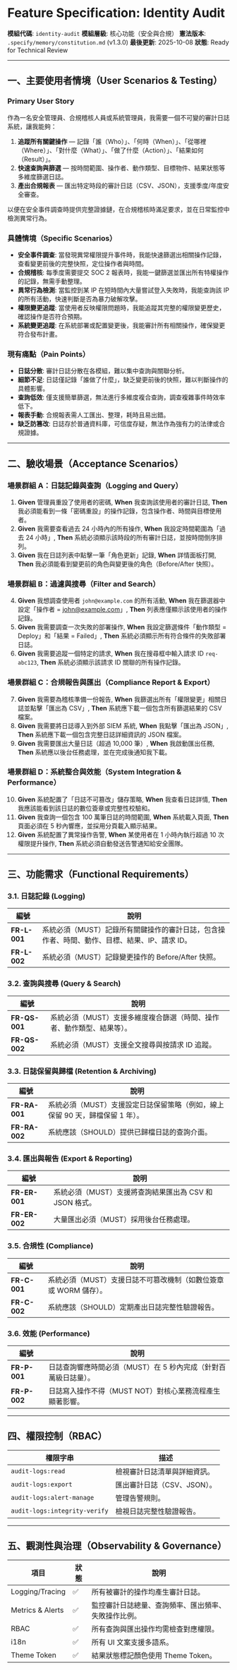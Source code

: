 # Feature Specification: Identity Audit

**模組代碼**: `identity-audit`
**模組層級**: 核心功能（安全與合規）
**憲法版本**: `.specify/memory/constitution.md` (v1.3.0)
**最後更新**: 2025-10-08
**狀態**: Ready for Technical Review

---

## 一、主要使用者情境（User Scenarios & Testing）

### Primary User Story

作為一名安全管理員、合規稽核人員或系統管理員，我需要一個不可變的審計日誌系統，讓我能夠：
1.  **追蹤所有關鍵操作** — 記錄「誰（Who）」、「何時（When）」、「從哪裡（Where）」、「對什麼（What）」、「做了什麼（Action）」、「結果如何（Result）」。
2.  **快速查詢與篩選** — 按時間範圍、操作者、動作類型、目標物件、結果狀態等多維度篩選日誌。
3.  **產出合規報表** — 匯出特定時段的審計日誌（CSV、JSON），支援季度/年度安全審查。

以便在安全事件調查時提供完整證據鏈，在合規稽核時滿足要求，並在日常監控中檢測異常行為。

### 具體情境（Specific Scenarios）
- **安全事件調查**: 當發現異常權限提升事件時，我能快速篩選出相關操作記錄，查看變更前後的完整快照，定位操作者與時間。
- **合規稽核**: 每季度需要提交 SOC 2 報表時，我能一鍵篩選並匯出所有特權操作的記錄，無需手動整理。
- **異常行為檢測**: 當監控到某 IP 在短時間內大量嘗試登入失敗時，我能查詢該 IP 的所有活動，快速判斷是否為暴力破解攻擊。
- **權限變更追蹤**: 當使用者反映權限問題時，我能追蹤其完整的權限變更歷史，確認操作是否符合預期。
- **系統變更追蹤**: 在系統部署或配置變更後，我能審計所有相關操作，確保變更符合發布計畫。

### 現有痛點（Pain Points）
- **日誌分散**: 審計日誌分散在各模組，難以集中查詢與關聯分析。
- **細節不足**: 日誌僅記錄「誰做了什麼」，缺乏變更前後的快照，難以判斷操作的具體影響。
- **查詢低效**: 僅支援簡單篩選，無法進行多維度複合查詢，調查複雜事件時效率低下。
- **報表手動**: 合規報表需人工匯出、整理，耗時且易出錯。
- **缺乏防篡改**: 日誌存於普通資料庫，可信度存疑，無法作為強有力的法律或合規證據。

---

## 二、驗收場景（Acceptance Scenarios）

### 場景群組 A：日誌記錄與查詢（Logging and Query）
1.  **Given** 管理員重設了使用者的密碼, **When** 我查詢該使用者的審計日誌, **Then** 我必須能看到一條「密碼重設」的操作記錄，包含操作者、時間與目標使用者。
2.  **Given** 我需要查看過去 24 小時內的所有操作, **When** 我設定時間範圍為「過去 24 小時」, **Then** 系統必須顯示該時段的所有審計日誌，並按時間倒序排列。
3.  **Given** 我在日誌列表中點擊一筆「角色更新」記錄, **When** 詳情面板打開, **Then** 我必須能看到變更前的角色與變更後的角色（Before/After 快照）。

### 場景群組 B：過濾與搜尋（Filter and Search）
4.  **Given** 我想調查使用者 `john@example.com` 的所有活動, **When** 我在篩選器中設定「操作者 = john@example.com」, **Then** 列表應僅顯示該使用者的操作記錄。
5.  **Given** 我需要調查一次失敗的部署操作, **When** 我設定篩選條件「動作類型 = Deploy」和「結果 = Failed」, **Then** 系統必須顯示所有符合條件的失敗部署日誌。
6.  **Given** 我需要追蹤一個特定的請求, **When** 我在搜尋框中輸入請求 ID `req-abc123`, **Then** 系統必須顯示該請求 ID 關聯的所有操作記錄。

### 場景群組 C：合規報告與匯出（Compliance Report & Export）
7.  **Given** 我需要為稽核準備一份報告, **When** 我篩選出所有「權限變更」相關日誌並點擊「匯出為 CSV」, **Then** 系統應下載一個包含所有篩選結果的 CSV 檔案。
8.  **Given** 我需要將日誌導入到外部 SIEM 系統, **When** 我點擊「匯出為 JSON」, **Then** 系統應下載一個包含完整日誌詳細資訊的 JSON 檔案。
9.  **Given** 我需要匯出大量日誌（超過 10,000 筆）, **When** 我啟動匯出任務, **Then** 系統應以後台任務處理，並在完成後通知我下載。

### 場景群組 D：系統整合與效能（System Integration & Performance）
10. **Given** 系統配置了「日誌不可篡改」儲存策略, **When** 我查看日誌詳情, **Then** 我應該能看到該日誌的數位簽章或完整性校驗和。
11. **Given** 我查詢一個包含 100 萬筆日誌的時間範圍, **When** 系統載入頁面, **Then** 頁面必須在 5 秒內響應，並採用分頁載入顯示結果。
12. **Given** 系統配置了異常操作告警, **When** 某使用者在 1 小時內執行超過 10 次權限提升操作, **Then** 系統必須自動發送告警通知給安全團隊。

---

## 三、功能需求（Functional Requirements）

### 3.1. 日誌記錄 (Logging)
| 編號 | 說明 |
|------|------|
| **FR-L-001** | 系統必須（MUST）記錄所有關鍵操作的審計日誌，包含操作者、時間、動作、目標、結果、IP、請求 ID。 |
| **FR-L-002** | 系統必須（MUST）記錄變更操作的 Before/After 快照。 |

### 3.2. 查詢與搜尋 (Query & Search)
| 編號 | 說明 |
|------|------|
| **FR-QS-001** | 系統必須（MUST）支援多維度複合篩選（時間、操作者、動作類型、結果等）。 |
| **FR-QS-002** | 系統必須（MUST）支援全文搜尋與按請求 ID 追蹤。 |

### 3.3. 日誌保留與歸檔 (Retention & Archiving)
| 編號 | 說明 |
|------|------|
| **FR-RA-001** | 系統必須（MUST）支援設定日誌保留策略（例如，線上保留 90 天，歸檔保留 1 年）。 |
| **FR-RA-002** | 系統應該（SHOULD）提供已歸檔日誌的查詢介面。 |

### 3.4. 匯出與報告 (Export & Reporting)
| 編號 | 說明 |
|------|------|
| **FR-ER-001** | 系統必須（MUST）支援將查詢結果匯出為 CSV 和 JSON 格式。 |
| **FR-ER-002** | 大量匯出必須（MUST）採用後台任務處理。 |

### 3.5. 合規性 (Compliance)
| 編號 | 說明 |
|------|------|
| **FR-C-001** | 系統必須（MUST）支援日誌不可篡改機制（如數位簽章或 WORM 儲存）。 |
| **FR-C-002** | 系統應該（SHOULD）定期產出日誌完整性驗證報告。 |

### 3.6. 效能 (Performance)
| 編號 | 說明 |
|------|------|
| **FR-P-001** | 日誌查詢響應時間必須（MUST）在 5 秒內完成（針對百萬級日誌量）。 |
| **FR-P-002** | 日誌寫入操作不得（MUST NOT）對核心業務流程產生顯著影響。 |

---

## 四、權限控制（RBAC）

| 權限字串 | 描述 |
|-----------|------|
| `audit-logs:read` | 檢視審計日誌清單與詳細資訊。 |
| `audit-logs:export` | 匯出審計日誌（CSV、JSON）。 |
| `audit-logs:alert-manage` | 管理告警規則。 |
| `audit-logs:integrity-verify` | 檢視日誌完整性驗證報告。 |

---

## 五、觀測性與治理（Observability & Governance）

| 項目 | 狀態 | 說明 |
|------|------|------|
| Logging/Tracing | ✅ | 所有被審計的操作均產生審計日誌。 |
| Metrics & Alerts | ✅ | 監控審計日誌總量、查詢頻率、匯出頻率、失敗操作比例。 |
| RBAC | ✅ | 所有查詢與匯出操作均需檢查對應權限。 |
| i18n | ✅ | 所有 UI 文案支援多語系。 |
| Theme Token | ✅ | 結果狀態標記顏色使用 Theme Token。 |
